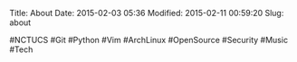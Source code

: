 Title: About
Date: 2015-02-03 05:36
Modified: 2015-02-11 00:59:20
Slug: about 

  #NCTUCS #Git #Python #Vim #ArchLinux #OpenSource #Security #Music #Tech
